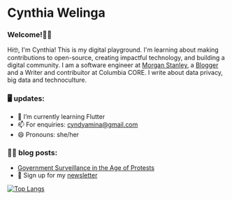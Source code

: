 <!--**CynthiaWelinga/CynthiaWelinga** is a ✨ _special_ ✨ repository because its `README.md` (this file) appears on your GitHub profile.-->

# Cynthia Welinga

### Welcome!👋🏾 

Hi🤓, I'm Cynthia! This is my digital playground. I'm learning about making contributions to open-source, creating impactful technology, and building a digital community. I am a software engineer at <a href="https://www.linkedin.com/in/cynthia-juma/">Morgan Stanley</a>, a <a href="https://cynthiawelinga.com/">Blogger</a> and a Writer and contribuitor at Columbia CORE. I write about data privacy, big data and technoculture.  
 
### 🖥️ updates: 
- 🌱 I’m currently learning Flutter
- 📫 For enquiries: cyndyamina@gmail.com 
- 😄 Pronouns: she/her

### ✍🏾 blog posts:
- <a href="https://cynthiawelinga.com/218-2/">Government Surveillance in the Age of Protests</a>
- 💌 Sign up for my <a href="https://cynthiawelinga.com/subscribe/">newsletter</a>

[![Top Langs](https://github-readme-stats.vercel.app/api/top-langs/?username=cynthiawelinga&layout=compact)](https://github.com/CynthiaWelinga/github-readme-stats)


